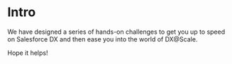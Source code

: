 # Intro

We have designed a series of hands-on challenges to get you up to speed on Salesforce DX and then ease you into the world of DX@Scale.

Hope it helps! 

